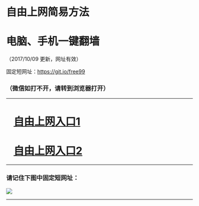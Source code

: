 ﻿# 自由上网简易方法

# 电脑、手机一键翻墙

（2017/10/09 更新，网址有效）

固定短网址：https://git.io/free99

### （微信如打不开，请转到浏览器打开）


***





# &nbsp;&nbsp; <a href="http://ft321776375.fwq-tz-1001.info/fwqtz01.html?t=10090015825 " target="_blank">自由上网入口1</a>
# &nbsp;&nbsp; <a href="http://ft136626475.fwq-tz-1002.info/fwqtz02.html?t=100900122371 " target="_blank">自由上网入口2</a>
***

### 请记住下图中固定短网址：

<img src="https://s3-us-west-2.amazonaws.com/fwq-1001/yjfq-20170905okok.png" /> 


***

